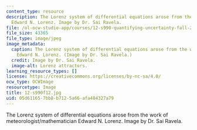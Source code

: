 ```yaml
---
content_type: resource
description: The Lorenz system of differential equations arose from the work of meteorologist/mathematician
  Edward N. Lorenz. Image by Dr. Sai Ravela.
file: /ol-ocw-studio-app/courses/12-s990-quantifying-uncertainty-fall-2012/05d611657bb8b7125a66afa484327a79_12-s990f12.jpg
file_size: 43365
file_type: image/jpeg
image_metadata:
  caption: The Lorenz system of differential equations arose from the work of meteorologist/mathematician
    Edward N. Lorenz. (Image by Dr. Sai Ravela.)
  credit: Image by Dr. Sai Ravela.
  image-alt: Lorenz attractors.
learning_resource_types: []
license: https://creativecommons.org/licenses/by-nc-sa/4.0/
ocw_type: OCWImage
resourcetype: Image
title: 12-s990f12.jpg
uid: 05d61165-7bb8-b712-5a66-afa484327a79
---
```

The Lorenz system of differential equations arose from the work of meteorologist/mathematician Edward N. Lorenz. Image by Dr. Sai Ravela.